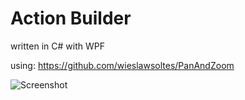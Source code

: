 # Action Builder

written in C# with WPF

using:
https://github.com/wieslawsoltes/PanAndZoom

![Screenshot](https://preview.ibb.co/g1rMxy/image.png)
